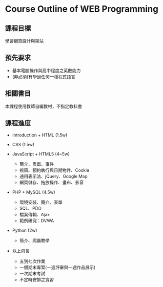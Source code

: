 # Course Outline of WEB Programming

## 課程目標

學習網頁設計與架站

## 預先要求

* 基本電腦操作與高中程度之英數能力
* (非必須)有學過任何一種程式語言

## 相關書目

本課程使用教師自編教材，不指定教科書

## 課程進度

* Introduction + HTML (1.5w)
* CSS (1.5w)
* JavaScript + HTML5 (4~5w)
  * 簡介、表單、事件
  * 視窗、預約執行與日期物件、Cookie
  * 通用表示法、jQuery、Google Map
  * 網頁儲存、拖放操作、畫布、影音
* PHP + MySQL (4.5w)
  * 環境安裝、簡介、表單
  * SQL、PDO
  * 檔案傳輸、Ajax
  * 範例研究：DVWA
* Python (2w)
  * 簡介、爬蟲教學

* 以上包含
  * 五到七次作業
  * 一個期末專案(一週評審與一週作品展示)
  * 一次期末考試
  * 不定時安排之實習
